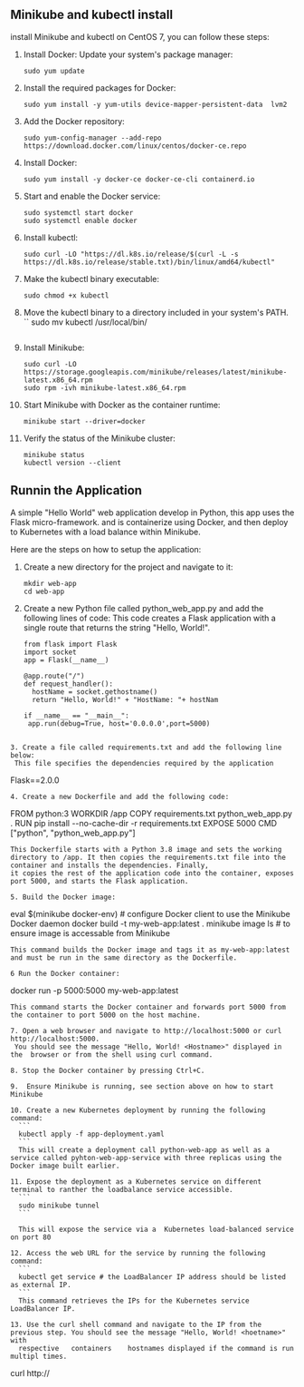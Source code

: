 ## Minikube and kubectl  install

install Minikube and kubectl on CentOS 7, you can follow these steps:

1. Install Docker:
   Update your system's package manager:
   ```
   sudo yum update
   ```

2. Install the required packages for Docker:
   ```
   sudo yum install -y yum-utils device-mapper-persistent-data  lvm2
   ```
3. Add the Docker repository:
   ```
   sudo yum-config-manager --add-repo https://download.docker.com/linux/centos/docker-ce.repo
   ```
4. Install Docker:
   ```
   sudo yum install -y docker-ce docker-ce-cli containerd.io
   ```

5. Start and enable the Docker service:
   ```
   sudo systemctl start docker 
   sudo systemctl enable docker
   ```

6. Install kubectl:
   ```
   sudo curl -LO "https://dl.k8s.io/release/$(curl -L -s https://dl.k8s.io/release/stable.txt)/bin/linux/amd64/kubectl"
   ```
7. Make the kubectl binary executable:
   ```
   sudo chmod +x kubectl
   ```
8. Move the kubectl binary to a directory included in your system's PATH.
   ``
   sudo mv kubectl /usr/local/bin/
   ```
9. Install Minikube:
   ```
   sudo curl -LO https://storage.googleapis.com/minikube/releases/latest/minikube-latest.x86_64.rpm
   sudo rpm -ivh minikube-latest.x86_64.rpm
   ```
10. Start Minikube with Docker as the container runtime:
    ```
    minikube start --driver=docker
    ```
11. Verify the status of the Minikube cluster:
    ```
    minikube status  
    kubectl version --client
    ```
##  Runnin the Application

A simple "Hello World" web application develop in Python, this app uses the Flask micro-framework. 
and is containerize using Docker, and then deploy to Kubernetes with a load balance within Minikube.

Here are the steps on how to setup the application:

1. Create a new directory for the project and navigate to it:
   ```
   mkdir web-app
   cd web-app
   ```
2. Create a new Python file called python_web_app.py and add the following lines of code: 
   This code creates a Flask application with a single route that returns the string "Hello, World!".
   ```
   from flask import Flask
   import socket
   app = Flask(__name__)

   @app.route("/")
   def request_handler():
     hostName = socket.gethostname()
     return "Hello, World!" + "HostName: "+ hostNam

   if __name__ == "__main__":
    app.run(debug=True, host='0.0.0.0',port=5000)
  ```	
	
3. Create a file called requirements.txt and add the following line below:
   This file specifies the dependencies required by the application
   ```
   Flask==2.0.0
   ```
4. Create a new Dockerfile and add the following code:
   ```
   FROM python:3
   WORKDIR /app
   COPY requirements.txt python_web_app.py .
   RUN pip install --no-cache-dir -r requirements.txt
   EXPOSE 5000
   CMD ["python", "python_web_app.py"]
   ```
   This Dockerfile starts with a Python 3.8 image and sets the working directory to /app. It then copies the requirements.txt file into the container and installs the dependencies. Finally, 
   it copies the rest of the application code into the container, exposes port 5000, and starts the Flask application.

5. Build the Docker image:
   ```
   eval $(minikube docker-env)                     # configure Docker client to use the Minikube Docker daemon
   docker build -t my-web-app:latest .
   minikube image ls                               # to ensure image is accessable from Minikube
   ```
   This command builds the Docker image and tags it as my-web-app:latest and must be run in the same directory as the Dockerfile.

6 Run the Docker container:
  ```
  docker run -p 5000:5000 my-web-app:latest
  ```
  This command starts the Docker container and forwards port 5000 from the container to port 5000 on the host machine.
  
7. Open a web browser and navigate to http://localhost:5000 or curl http://localhost:5000.
   You should see the message "Hello, World! <Hostname>" displayed in the  browser or from the shell using curl command.

8. Stop the Docker container by pressing Ctrl+C.

9.  Ensure Minikube is running, see section above on how to start Minikube

10. Create a new Kubernetes deployment by running the following command: 
    ```
    kubectl apply -f app-deployment.yaml
	```
    This will create a deployment call python-web-app as well as a service called pyhton-web-app-service with three replicas using the Docker image built earlier.
	
11. Expose the deployment as a Kubernetes service on different terminal to ranther the loadbalance service accessible.
    ```
    sudo minikube tunnel 
	```
	
    This will expose the service via a  Kubernetes load-balanced service on port 80 
   
12. Access the web URL for the service by running the following command:
    ```
    kubectl get service # the LoadBalancer IP address should be listed as external IP.
	```
    This command retrieves the IPs for the Kubernetes service LoadBalancer IP.
	
13. Use the curl shell command and navigate to the IP from the previous step. You should see the message "Hello, World! <hoetname>" with 
    respective   containers    hostnames displayed if the command is run multipl times.
   ```
   curl http://<load-balanced service external IP address>
   ```


	

